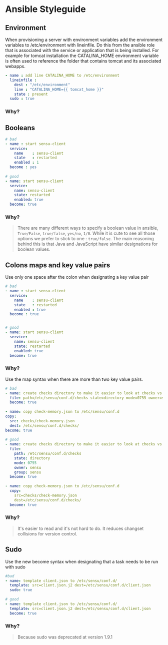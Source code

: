 # Ansible Styleguide


## Environment 

When provisioning a server with environment variables add the environment variables to /etc/environment with lineinfile. Do this from the ansible role that is associated with the service or application that is being installed. For example for tomcat installation the CATALINA_HOME environment variable is often used to reference the folder that contains tomcat and its associated webapps. 

```yaml
- name : add line CATALINA_HOME to /etc/environment
  lineinfile :
    dest : "/etc/environment"
    line : "CATALINA_HOME={{ tomcat_home }}"
    state : present
  sudo : true

```

### Why?

## Booleans



```yaml
# bad
- name : start sensu-client
  service:
    name    : sensu-client
    state   : restarted
    enabled : 1
  become : yes
 
# good
- name: start sensu-client
  service:
    name: sensu-client
    state: restarted
    enabled: true
  become: true
```

### Why?
> There are many different ways to specify a boolean value in ansible, `True/False`, `true/false`, `yes/no`, `1/0`. While it is cute to see all those options we prefer to stick to one : `true/false`. The main reasoning behind this is that Java and JavaScript have similar designations for boolean values. 

## Colons maps and key value pairs

Use only one space after the colon when designating a key value pair

```yaml
# bad
- name : start sensu-client
  service:
    name    : sensu-client
    state   : restarted
    enabled : true
  become : true


# good
- name: start sensu-client
  service:
    name: sensu-client
    state: restarted
    enabled: true
  become: true
```

### Why?

Use the map syntax when there are more than two key value pairs.

```yaml
# bad
- name: create checks directory to make it easier to look at checks vs handlers
  file: path=/etc/sensu/conf.d/checks state=directory mode=0755 owner=sensu group=sensu
  become: true
  
- name: copy check-memory.json to /etc/sensu/conf.d
copy: 
  src: checks/check-memory.json 
  dest: /etc/sensu/conf.d/checks/
become: true
  
# good
- name: create checks directory to make it easier to look at checks vs handlers
  file:
    path: /etc/sensu/conf.d/checks
    state: directory
    mode: 0755
    owner: sensu
    group: sensu
  become: true
  
- name: copy check-memory.json to /etc/sensu/conf.d
  copy: 
    src=checks/check-memory.json 
    dest=/etc/sensu/conf.d/checks/
  become: true

```

### Why?

> It's easier to read and it's not hard to do.
> It reduces changset collisions for version control.

## Sudo
Use the new become syntax when designating that a task needs to be run with sudo

```yaml
#bad
- name: template client.json to /etc/sensu/conf.d/
  template: src=client.json.j2 dest=/etc/sensu/conf.d/client.json
  sudo: true
 
# good
- name: template client.json to /etc/sensu/conf.d/
  template: src=client.json.j2 dest=/etc/sensu/conf.d/client.json
  become: true
```
### Why?
> Because sudo was deprecated at version 1.9.1
